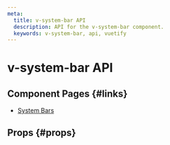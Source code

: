 ```yaml
---
meta:
  title: v-system-bar API
  description: API for the v-system-bar component.
  keywords: v-system-bar, api, vuetify
---
```


# v-system-bar API

<entry-ad />

## Component Pages {#links}

- [System Bars](components/system-bars)

## Props {#props}

<api-section name="v-system-bar" section="props" />

<backmatter />
